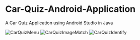 # Car-Quiz-Android-Application
A Car Quiz Application using Android Studio in Java

![CarQuizMenu](https://user-images.githubusercontent.com/66962321/183407911-1ce18923-c926-4323-8e79-91e3461bcd74.png)
![CarQuizImageMatch](https://user-images.githubusercontent.com/66962321/183407924-1c65039f-6dd9-4dad-825f-d378118fc9df.png)
![CarQuizIdentify](https://user-images.githubusercontent.com/66962321/183407931-49234110-0978-4a11-b395-e07b2f991f2e.png)

